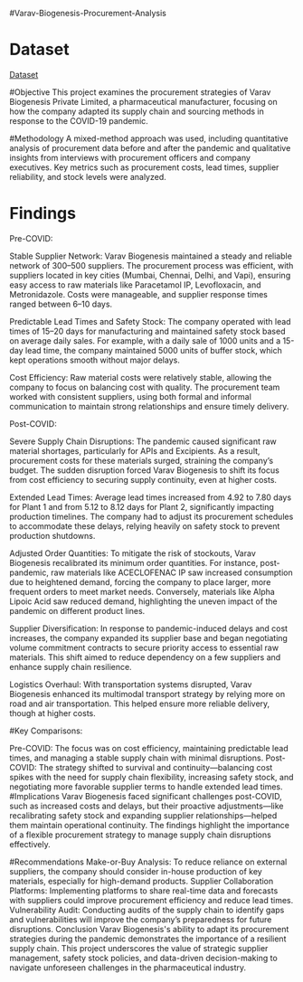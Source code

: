 #Varav-Biogenesis-Procurement-Analysis

# Dataset
<a href="https://github.com/Shanvisatti/Procurement-Dashboard-/blob/main/Dashboard%20.xlsx">Dataset</a>

#Objective
This project examines the procurement strategies of Varav Biogenesis Private Limited, a pharmaceutical manufacturer, focusing on how the company adapted its supply chain and sourcing methods in response to the COVID-19 pandemic.

#Methodology
A mixed-method approach was used, including quantitative analysis of procurement data before and after the pandemic and qualitative insights from interviews with procurement officers and company executives. Key metrics such as procurement costs, lead times, supplier reliability, and stock levels were analyzed.

# Findings
Pre-COVID:

Stable Supplier Network: Varav Biogenesis maintained a steady and reliable network of 300–500 suppliers. The procurement process was efficient, with suppliers located in key cities (Mumbai, Chennai, Delhi, and Vapi), ensuring easy access to raw materials like Paracetamol IP, Levofloxacin, and Metronidazole. Costs were manageable, and supplier response times ranged between 6–10 days.

Predictable Lead Times and Safety Stock: The company operated with lead times of 15–20 days for manufacturing and maintained safety stock based on average daily sales. For example, with a daily sale of 1000 units and a 15-day lead time, the company maintained 5000 units of buffer stock, which kept operations smooth without major delays.

Cost Efficiency: Raw material costs were relatively stable, allowing the company to focus on balancing cost with quality. The procurement team worked with consistent suppliers, using both formal and informal communication to maintain strong relationships and ensure timely delivery.

Post-COVID:

Severe Supply Chain Disruptions: The pandemic caused significant raw material shortages, particularly for APIs and Excipients. As a result, procurement costs for these materials surged, straining the company’s budget. The sudden disruption forced Varav Biogenesis to shift its focus from cost efficiency to securing supply continuity, even at higher costs.

Extended Lead Times: Average lead times increased from 4.92 to 7.80 days for Plant 1 and from 5.12 to 8.12 days for Plant 2, significantly impacting production timelines. The company had to adjust its procurement schedules to accommodate these delays, relying heavily on safety stock to prevent production shutdowns.

Adjusted Order Quantities: To mitigate the risk of stockouts, Varav Biogenesis recalibrated its minimum order quantities. For instance, post-pandemic, raw materials like ACECLOFENAC IP saw increased consumption due to heightened demand, forcing the company to place larger, more frequent orders to meet market needs. Conversely, materials like Alpha Lipoic Acid saw reduced demand, highlighting the uneven impact of the pandemic on different product lines.

Supplier Diversification: In response to pandemic-induced delays and cost increases, the company expanded its supplier base and began negotiating volume commitment contracts to secure priority access to essential raw materials. This shift aimed to reduce dependency on a few suppliers and enhance supply chain resilience.

Logistics Overhaul: With transportation systems disrupted, Varav Biogenesis enhanced its multimodal transport strategy by relying more on road and air transportation. This helped ensure more reliable delivery, though at higher costs.

#Key Comparisons:

Pre-COVID: The focus was on cost efficiency, maintaining predictable lead times, and managing a stable supply chain with minimal disruptions.
Post-COVID: The strategy shifted to survival and continuity—balancing cost spikes with the need for supply chain flexibility, increasing safety stock, and negotiating more favorable supplier terms to handle extended lead times.
#Implications
Varav Biogenesis faced significant challenges post-COVID, such as increased costs and delays, but their proactive adjustments—like recalibrating safety stock and expanding supplier relationships—helped them maintain operational continuity. The findings highlight the importance of a flexible procurement strategy to manage supply chain disruptions effectively.

#Recommendations
Make-or-Buy Analysis: To reduce reliance on external suppliers, the company should consider in-house production of key materials, especially for high-demand products.
Supplier Collaboration Platforms: Implementing platforms to share real-time data and forecasts with suppliers could improve procurement efficiency and reduce lead times.
Vulnerability Audit: Conducting audits of the supply chain to identify gaps and vulnerabilities will improve the company’s preparedness for future disruptions.
Conclusion
Varav Biogenesis's ability to adapt its procurement strategies during the pandemic demonstrates the importance of a resilient supply chain. This project underscores the value of strategic supplier management, safety stock policies, and data-driven decision-making to navigate unforeseen challenges in the pharmaceutical industry.

